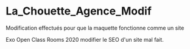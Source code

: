 # La_Chouette_Agence_Modif

Modification effectués pour que la maquette fonctionne comme un site

Exo Open Class Rooms 2020 modifier le SEO d'un site mal fait.
